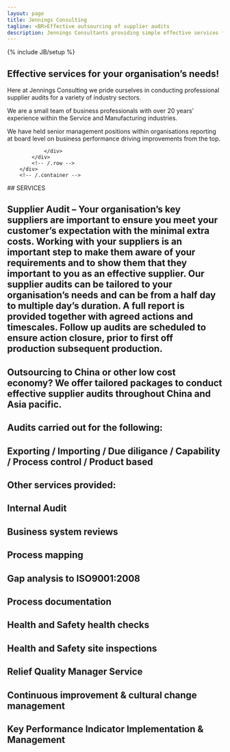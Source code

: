 ```yaml
---
layout: page
title: Jennings Consulting
tagline: <BR>Effective outsourcing of supplier audits
description: Jennings Consultants providing simple effective services for your organisation's needs
---
```

{% include JB/setup %}

<section id="about" class="about">
        <div class="container">
            <div class="row">
                <div class="col-lg-12 text-center">
                    <h2>Effective services for your organisation’s needs!</h2>
                    <p class="lead">Here at Jennings Consulting we pride ourselves in conducting professional supplier audits for a variety of industry sectors. 

We are a small team of business professionals with over 20 years’ experience within the Service and Manufacturing industries.

We have held senior management positions within organisations reporting at board level on business performance driving improvements from the top.

                </div>
            </div>
            <!-- /.row -->
        </div>
        <!-- /.container -->
</section>



<section id="services" class="services">
  <div markdown="1">
## SERVICES

## Supplier Audit – Your organisation’s key suppliers are important to ensure you meet your customer’s expectation with the minimal extra costs.  Working with your suppliers is an important step to make them aware of your requirements and to show them that they important to you as an effective supplier.  Our supplier audits can be tailored to your organisation’s needs and can be from a half day to multiple day’s duration.  A full report is provided together with agreed actions and timescales.  Follow up audits are scheduled to ensure action closure, prior to first off production subsequent production.

## Outsourcing to China or other low cost economy?  We offer tailored packages to conduct effective supplier audits throughout China and Asia pacific.

## Audits carried out for the following:

## Exporting / Importing / Due diligance / Capability / Process control / Product based

## Other services provided:

## Internal Audit

## Business system reviews

## Process mapping

## Gap analysis to ISO9001:2008

## Process documentation

## Health and Safety health checks

## Health and Safety site inspections

## Relief Quality Manager Service

## Continuous improvement & cultural change management

## Key Performance Indicator Implementation & Management

  </div>
</section>

